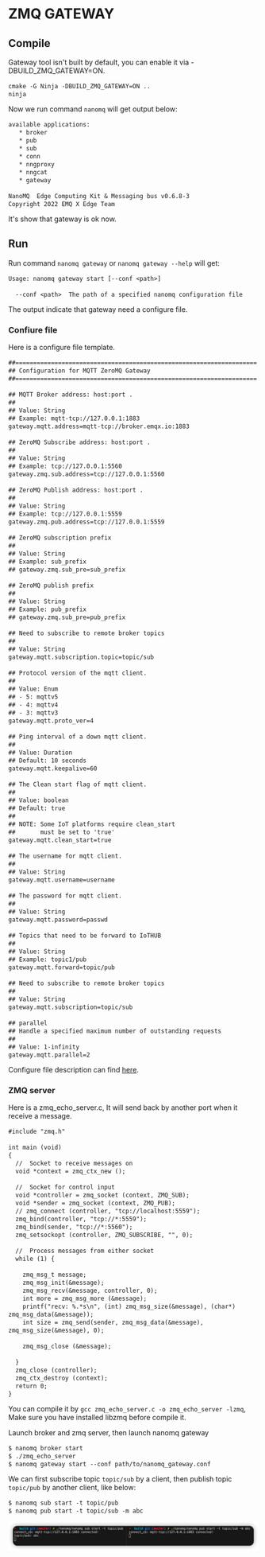 # ZMQ GATEWAY

## Compile
Gateway tool isn't built by default, you can enable it via -DBUILD_ZMQ_GATEWAY=ON.

```
cmake -G Ninja -DBUILD_ZMQ_GATEWAY=ON ..
ninja
```
Now we run command `nanomq` will get output below:
```
available applications:
   * broker
   * pub
   * sub
   * conn
   * nngproxy
   * nngcat
   * gateway

NanoMQ  Edge Computing Kit & Messaging bus v0.6.8-3
Copyright 2022 EMQ X Edge Team
```
It's show that gateway is ok now. 

## Run
Run command `nanomq gateway` or `nanomq gateway --help` will get:
```
Usage: nanomq gateway start [--conf <path>]

  --conf <path>  The path of a specified nanomq configuration file 
```
The output indicate that gateway need a configure file.

### Confiure file
Here is a configure file template.
```
##====================================================================
## Configuration for MQTT ZeroMQ Gateway
##====================================================================

## MQTT Broker address: host:port .
##
## Value: String
## Example: mqtt-tcp://127.0.0.1:1883
gateway.mqtt.address=mqtt-tcp://broker.emqx.io:1883

## ZeroMQ Subscribe address: host:port .
##
## Value: String
## Example: tcp://127.0.0.1:5560
gateway.zmq.sub.address=tcp://127.0.0.1:5560

## ZeroMQ Publish address: host:port .
##
## Value: String
## Example: tcp://127.0.0.1:5559
gateway.zmq.pub.address=tcp://127.0.0.1:5559

## ZeroMQ subscription prefix
##
## Value: String
## Example: sub_prefix
## gateway.zmq.sub_pre=sub_prefix

## ZeroMQ publish prefix
##
## Value: String
## Example: pub_prefix
## gateway.zmq.sub_pre=pub_prefix

## Need to subscribe to remote broker topics
##
## Value: String
gateway.mqtt.subscription.topic=topic/sub

## Protocol version of the mqtt client.
##
## Value: Enum
## - 5: mqttv5
## - 4: mqttv4
## - 3: mqttv3
gateway.mqtt.proto_ver=4

## Ping interval of a down mqtt client.
##
## Value: Duration
## Default: 10 seconds
gateway.mqtt.keepalive=60

## The Clean start flag of mqtt client.
##
## Value: boolean
## Default: true
##
## NOTE: Some IoT platforms require clean_start
##       must be set to 'true'
gateway.mqtt.clean_start=true

## The username for mqtt client.
##
## Value: String
gateway.mqtt.username=username

## The password for mqtt client.
##
## Value: String
gateway.mqtt.password=passwd

## Topics that need to be forward to IoTHUB
##
## Value: String
## Example: topic1/pub
gateway.mqtt.forward=topic/pub

## Need to subscribe to remote broker topics
##
## Value: String
gateway.mqtt.subscription=topic/sub

## parallel
## Handle a specified maximum number of outstanding requests
##
## Value: 1-infinity
gateway.mqtt.parallel=2
```
Configure file description can find [here](./config-description.md).

### ZMQ server
Here is a zmq_echo_server.c, It will send back by another port when it receive a message.
```
#include "zmq.h"

int main (void)
{
  //  Socket to receive messages on
  void *context = zmq_ctx_new ();

  //  Socket for control input
  void *controller = zmq_socket (context, ZMQ_SUB);
  void *sender = zmq_socket (context, ZMQ_PUB);
  // zmq_connect (controller, "tcp://localhost:5559");
  zmq_bind(controller, "tcp://*:5559");
  zmq_bind(sender, "tcp://*:5560");
  zmq_setsockopt (controller, ZMQ_SUBSCRIBE, "", 0);

  //  Process messages from either socket
  while (1) {

    zmq_msg_t message;
    zmq_msg_init(&message);
    zmq_msg_recv(&message, controller, 0);
    int more = zmq_msg_more (&message);
    printf("recv: %.*s\n", (int) zmq_msg_size(&message), (char*) zmq_msg_data(&message));
    int size = zmq_send(sender, zmq_msg_data(&message), zmq_msg_size(&message), 0);

    zmq_msg_close (&message);

  }
  zmq_close (controller);
  zmq_ctx_destroy (context);
  return 0;
}
```
You can compile it by `gcc zmq_echo_server.c -o zmq_echo_server -lzmq`, Make sure you have 
installed libzmq before compile it.

Launch broker and zmq server, then launch nanomq gateway 
```
$ nanomq broker start
$ ./zmq_echo_server
$ nanomq gateway start --conf path/to/nanomq_gateway.conf
```

We can first subscribe topic `topic/sub` by a client, then publish topic `topic/pub` by another 
client, like below:
```
$ nanomq sub start -t topic/pub
$ nanomq pub start -t topic/sub -m abc
```
![](./assets/run.png)

